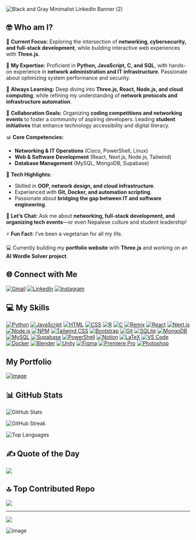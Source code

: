 
![Black and Gray Minimalist LinkedIn Banner (2)](https://github.com/user-attachments/assets/f900691b-a20a-4f38-88a5-cac70b82bfa8)


## 🤓 Who am I?

🔭 **Current Focus:** Exploring the intersection of **networking, cybersecurity, and full-stack development**, while building interactive web experiences with **Three.js**.  

🧠 **My Expertise:** Proficient in **Python, JavaScript, C, and SQL**, with hands-on experience in **network administration and IT infrastructure**. Passionate about optimizing system performance and security.  

🌱 **Always Learning:** Deep diving into **Three.js, React, Node.js, and cloud computing**, while refining my understanding of **network protocols and infrastructure automation**.  

🤝 **Collaboration Goals:** Organizing **coding competitions and networking events** to foster a community of aspiring developers. Leading **student initiatives** that enhance technology accessibility and digital literacy.  

📊 **Core Competencies:**  
- **Networking & IT Operations** (Cisco, PowerShell, Linux)  
- **Web & Software Development** (React, Next.js, Node.js, Tailwind)  
- **Database Management** (MySQL, MongoDB, Supabase)  

🔧 **Tech Highlights:**  
- Skilled in **OOP, network design, and cloud infrastructure**.  
- Experienced with **Git, Docker, and automation scripting**.  
- Passionate about **bridging the gap between IT and software engineering**.  

💬 **Let’s Chat:** Ask me about **networking, full-stack development, and organizing tech events**—or even Nepalese culture and student leadership!  

⚡ **Fun Fact:** I've been a vegetarian for all my life.  

💻 Currently building my **portfolio website** with **Three.js** and working on an **AI Wordle Solver project**.  

## 🌐 Connect with Me
[![Gmail](https://skillicons.dev/icons?i=gmail)](mailto:ayzstha@gmail.com)
[![LinkedIn](https://skillicons.dev/icons?i=linkedin)](https://www.linkedin.com/in/ayzstha)
[![Instagram](https://skillicons.dev/icons?i=instagram)](https://www.instagram.com/ayzstha)

## 💻 My Skills
[![Python](https://skillicons.dev/icons?i=py)](https://www.python.org/)
[![JavaScript](https://skillicons.dev/icons?i=js)](https://developer.mozilla.org/en-US/docs/Web/JavaScript)
[![HTML](https://skillicons.dev/icons?i=html)](https://developer.mozilla.org/en-US/docs/Web/HTML)
[![CSS](https://skillicons.dev/icons?i=css)](https://developer.mozilla.org/en-US/docs/Web/CSS)
[![R](https://skillicons.dev/icons?i=r)](https://www.r-project.org/)
[![C](https://skillicons.dev/icons?i=c)](https://en.wikipedia.org/wiki/C_(programming_language))
[![Remix](https://skillicons.dev/icons?i=remix)](https://remix.run/)
[![React](https://skillicons.dev/icons?i=react)](https://react.dev/)
[![Next.js](https://skillicons.dev/icons?i=nextjs)](https://nextjs.org/)
[![Node.js](https://skillicons.dev/icons?i=nodejs)](https://nodejs.org/)
[![NPM](https://skillicons.dev/icons?i=npm)](https://www.npmjs.com/)
[![Tailwind CSS](https://skillicons.dev/icons?i=tailwind)](https://tailwindcss.com/)
[![Bootstrap](https://skillicons.dev/icons?i=bootstrap)](https://getbootstrap.com/)
[![Git](https://skillicons.dev/icons?i=git)](https://git-scm.com/)
[![SQLite](https://skillicons.dev/icons?i=sqlite)](https://www.sqlite.org/)
[![MongoDB](https://skillicons.dev/icons?i=mongodb)](https://www.mongodb.com/)
[![MySQL](https://skillicons.dev/icons?i=mysql)](https://www.mysql.com/)
[![Supabase](https://skillicons.dev/icons?i=supabase)](https://supabase.com/)
[![PowerShell](https://skillicons.dev/icons?i=powershell)](https://learn.microsoft.com/en-us/powershell/)
[![Notion](https://skillicons.dev/icons?i=notion)](https://www.notion.so/)
[![LaTeX](https://skillicons.dev/icons?i=latex)](https://www.latex-project.org/)
[![VS Code](https://skillicons.dev/icons?i=vscode)](https://code.visualstudio.com/)
[![Docker](https://skillicons.dev/icons?i=docker)](https://www.docker.com/)
[![Blender](https://skillicons.dev/icons?i=blender)](https://www.blender.org/)
[![Unity](https://skillicons.dev/icons?i=unity)](https://unity.com/)
[![Figma](https://skillicons.dev/icons?i=figma)](https://www.figma.com/)
[![Premiere Pro](https://skillicons.dev/icons?i=pr)](https://www.adobe.com/products/premiere.html)
[![Photoshop](https://skillicons.dev/icons?i=ps)](https://www.adobe.com/products/photoshop.html)

## My Portfolio
[![image](https://github.com/user-attachments/assets/f52f6a5f-7cea-4a0e-b810-09a7a044c67e)](https://ayzstha.com)


## 📊 GitHub Stats

![GitHub Stats](https://github-readme-stats.vercel.app/api?username=ayzstha&theme=dark&hide_border=false&include_all_commits=false&count_private=false)

![GitHub Streak](https://github-readme-streak-stats.herokuapp.com/?user=ayzstha&theme=dark&hide_border=false)

![Top Languages](https://github-readme-stats.vercel.app/api/top-langs/?username=ayzstha&theme=dark&hide_border=false&include_all_commits=false&count_private=false&layout=compact)


## ✍️ Quote of the Day
![](https://quotes-github-readme.vercel.app/api?type=horizontal&theme=radical)

## 🔝 Top Contributed Repo
![](https://github-contributor-stats.vercel.app/api?username=ayzstha&limit=5&theme=shades-of-purple&combine_all_yearly_contributions=true)

---
[![](https://visitcount.itsvg.in/api?id=ayzstha&icon=0&color=0)](https://visitcount.itsvg.in)

![image](https://github.com/user-attachments/assets/e8576ef0-aa1d-4935-a2fc-132be98c3063)


